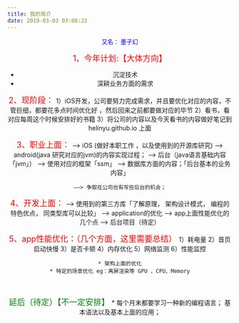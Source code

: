```yaml
---
title: 我的简介
date: 2019-03-03 03:08:22
---
```


<div align=center>
<font size=2 color=blue>又名： 墨子幻</font>
<div>


<font size=4 color=red>1、今年计划:【大体方向】 </font>
* 沉淀技术
* 深耕业务方面的需求


<font size=4 color=red>2、现阶段： </font>
	1）iOS开发，公司要努力完成需求，并且要优化对应的内容，不管巨细，都要花多点时间优化好 ，然后回来之前都要做对应的毕节
	2）看书，看对应每周这个时候安排好的书籍
	3）将公司的内容以及今天看书的内容做好笔记到 helinyu.github.io 上面


<font size=4 color=red>3、职业上面： </font>
	——> iOS (做好本职工作 ，以及使用到的开源库研究)
	——> android(java 研究对应的jvm)的内容实现过程；
	——> 后台（java语言基础内容「jvm」）
	——> 使用对应的框架「ssm」
	——> 数据库方面的内容；「后台基本的业务内容」

	——> 争取在公司也有写些后台的机会；


<font size=4 color=red>4、开发上面： </font>
	——> 使用到的第三方库「了解原理， 架构设计模式， 编程的特色优点， 同类型库可以比较」
	——> application的优化 
	——> app上面性能优化的几个点
	——> 后台项目（待定）

<font size=4 color=red>5、app性能优化：（几个方面，这里需要总结） </font>
	1）耗电量
	2）首页启动快慢
	3）是否卡顿
	4）内存优化
	5）网络监测
	6）性能监控

	* 架构上面的优化
	* 特定的场景优化 eg：离屏渲染等 GPU 、CPU、Memory

<br>
<br>
<font size=4 color=green>延后（待定）【不一定安排】 </font>
* 每个月末都要学习一种新的编程语言； 基本语法以及基本上面的应用；

